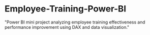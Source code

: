 # Employee-Training-Power-BI
"Power BI mini project analyzing employee training effectiveness and performance improvement using DAX and data visualization."

